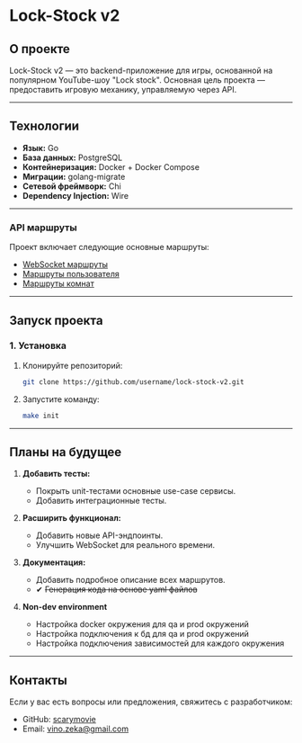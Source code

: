 # **Lock-Stock v2**

## **О проекте**

Lock-Stock v2 — это backend-приложение для игры, основанной на популярном YouTube-шоу "Lock stock". Основная цель
проекта — предоставить игровую механику, управляемую через API.


---

## **Технологии**

- **Язык:** Go
- **База данных:** PostgreSQL
- **Контейнеризация:** Docker + Docker Compose
- **Миграции:** golang-migrate
- **Сетевой фреймворк:** Chi
- **Dependency Injection:** Wire

---

### API маршруты

Проект включает следующие основные маршруты:

- [WebSocket маршруты](app/handlers/http/ws/ws.yaml)
- [Маршруты пользователя](app/handlers/http/user/user.yaml)
- [Маршруты комнат](app/handlers/http/room/room.yaml)

---

## **Запуск проекта**

### **1. Установка**

1. Клонируйте репозиторий:
   ```bash
   git clone https://github.com/username/lock-stock-v2.git
   ```
2. Запустите команду:
   ```bash
   make init
   ```
   
---

## **Планы на будущее**
1. **Добавить тесты:**
   - Покрыть unit-тестами основные use-case сервисы.
   - Добавить интеграционные тесты.

2. **Расширить функционал:**
   - Добавить новые API-эндпоинты.
   - Улучшить WebSocket для реального времени.

3. **Документация:**
   - Добавить подробное описание всех маршрутов.
   - ✔ ~~Генерация кода на основе yaml файлов~~

4. **Non-dev environment**
   - Настройка docker окружения для qa и prod окружений
   - Настройка подключения к бд для qa и prod окружений
   - Настройка подключения зависимостей для каждого окружения

---

## **Контакты**
Если у вас есть вопросы или предложения, свяжитесь с разработчиком:

- GitHub: [scarymovie](https://github.com/scarymovie)
- Email: vino.zeka@gmail.com

